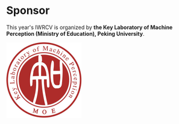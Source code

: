 # Sponsor

This year's IWRCV is organized by **the Key Laboratory of Machine Perception (Ministry of Education), Peking University**.

<!-- ![MOE Logo](./images/moe.jpg) -->
<img src="./images/moe.jpg" alt="MOE Logo" height="200" width="200">

